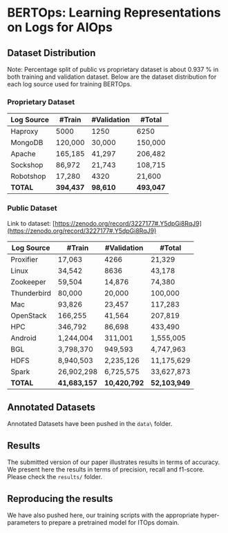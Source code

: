 # BERTOps: Learning Representations on Logs for AIOps


## Dataset Distribution

Note: Percentage split of public vs proprietary dataset is about 0.937 % in both training and validation dataset. Below are the dataset distribution for each log source used for training BERTOps.

### Proprietary Dataset

| **Log Source** | **#Train**  | **#Validation** | **#Total**  |
|----------------|-------------|-----------------|-------------|
| Haproxy        | 5000        | 1250            | 6250        |
| MongoDB        | 120,000     | 30,000          | 150,000     |
| Apache         | 165,185     | 41,297          | 206,482     |
| Sockshop       | 86,972      | 21,743          | 108,715     |
| Robotshop      | 17,280      | 4320            | 21,600      |
| **TOTAL**      | **394,437** | **98,610**      | **493,047** |

### Public Dataset

Link to dataset: [https://zenodo.org/record/3227177#.Y5dpGi8RqJ9](https://zenodo.org/record/3227177#.Y5dpGi8RqJ9)

| **Log Source** | **#Train**     | **#Validation** | **#Total**     |
|----------------|----------------|-----------------|----------------|
| Proxifier      | 17,063         | 4266            | 21,329         |
| Linux          | 34,542         | 8636            | 43,178         |
| Zookeeper      | 59,504         | 14,876          | 74,380         |
| Thunderbird    | 80,000         | 20,000          | 100,000        |
| Mac            | 93,826         | 23,457          | 117,283        |
| OpenStack      | 166,255        | 41,564          | 207,819        |
| HPC            | 346,792        | 86,698          | 433,490        |
| Android        | 1,244,004      | 311,001         | 1,555,005      |
| BGL            | 3,798,370      | 949,593         | 4,747,963      |
| HDFS           | 8,940,503      | 2,235,126       | 11,175,629     |
| Spark          | 26,902,298     | 6,725,575       | 33,627,873     |
| **TOTAL**      | **41,683,157** | **10,420,792**  | **52,103,949** |

## Annotated Datasets

Annotated Datasets have been pushed in the `data\` folder. 

## Results

The submitted version of our paper illustrates results in terms of accuracy. We present here the results in terms of precision, recall and f1-score. Please check the `results/` folder.

## Reproducing the results

We have also pushed here, our training scripts with the appropriate hyper-parameters to prepare a pretrained model for ITOps domain. 
